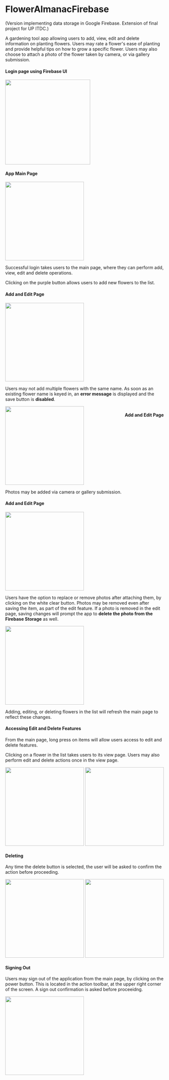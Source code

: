 # FlowerAlmanacFirebase
(Version implementing data storage in Google Firebase. Extension of final project for UP ITDC.)

A gardening tool app allowing users to add, view, edit and delete information on planting flowers.
Users may rate a flower's ease of planting and provide helpful tips on how to grow a specific flower.
Users may also choose to attach a photo of the flower taken by camera, or via gallery submission.

<div>
<h4>Login page using Firebase UI</h4>
<img src="https://user-images.githubusercontent.com/29102307/28212272-3e0d7b96-68d3-11e7-98c8-4827f7e78a65.png" width="270">
</div>

<div>
<h4>App Main Page</h4>
<img src="https://user-images.githubusercontent.com/29102307/28212305-5f78830c-68d3-11e7-80fc-9b8e980b3e50.png" width="250">
<p>Successful login takes users to the main page, where they can perform add, view, edit and delete operations.</p>
<p>Clicking on the purple button allows users to add new flowers to the list.</p>
</div>

<div>
<h4>Add and Edit Page</h4>
<img src="https://user-images.githubusercontent.com/29102307/28212304-5f48d76a-68d3-11e7-8fa7-6320d39a38e3.png" width="250">
<p>Users may not add multiple flowers with the same name. As soon as an existing flower name is keyed in, an <b>error message</b> is displayed and the save button is <b>disabled</b>.</p>
</div>

<div>
<h4 style="float:right; display:inline-block;">Add and Edit Page</h4>
<img src="https://user-images.githubusercontent.com/29102307/28212307-601b1ebe-68d3-11e7-803f-ac2c406e1087.png" width="250">
<p>Photos may be added via camera or gallery submission.</p>
</div>

<div>
<h4>Add and Edit Page</h4>
<img src="https://user-images.githubusercontent.com/29102307/28212299-5f2c153a-68d3-11e7-99b0-1f8cc9a40b1e.png" width="250">
<p>Users have the option to replace or remove photos after attaching them, by clicking on the white clear button. Photos may be removed even after saving the item, as part of the edit feature. If a photo is removed in the edit page, saving changes will prompt the app to <b>delete the photo from the Firebase Storage</b> as well.</p>
<img src="https://user-images.githubusercontent.com/29102307/28212306-5fb119d8-68d3-11e7-8348-6755dfd96983.png" width="250">
<p>Adding, editing, or deleting flowers in the list will refresh the main page to reflect these changes.</p>
</div>

<div>
<h4>Accessing Edit and Delete Features</h4>
<p>From the main page, long press on items will allow users access to edit and delete features.</p>
<p>Clicking on a flower in the list takes users to its view page. Users may also perform edit and delete actions once in the view page.</p>
<img src="https://user-images.githubusercontent.com/29102307/28212300-5f389c9c-68d3-11e7-930c-022cd8aabd70.png" width="250">
<img src="https://user-images.githubusercontent.com/29102307/28212303-5f445e38-68d3-11e7-9e82-280c44a339a2.png" width="250">
</div>

<div>
<h4>Deleting</h4>
<p>Any time the delete button is selected, the user will be asked to confirm the action before proceeding.</p>
<img src="https://user-images.githubusercontent.com/29102307/28212301-5f4030f6-68d3-11e7-8cc0-0111d3002d88.png" width="250">
<img src="https://user-images.githubusercontent.com/29102307/28212302-5f41f2ba-68d3-11e7-973c-8324d5ff4543.png" width="250">
</div>

<div>
<h4>Signing Out</h4>
<p>Users may sign out of the application from the main page, by clicking on the power button. This is located in the action toolbar, at the upper right corner of the screen. A sign out confirmation is asked before proceeidng.</p>
<img src="https://user-images.githubusercontent.com/29102307/28214402-b1f5656a-68dc-11e7-9ca9-25febc7fbffa.png" width="250">
</div>
